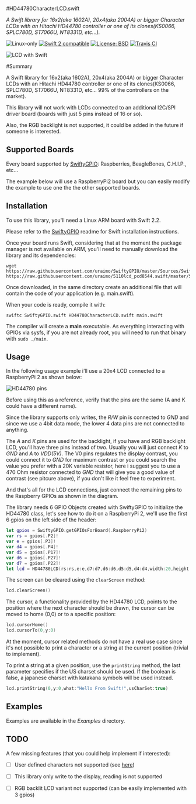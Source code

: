 #HD44780CharacterLCD.swift

*A Swift library for 16x2(aka 1602A), 20x4(aka 2004A) or bigger Character LCDs with an Hitachi HD44780 controller or one of its clones(KS0066, SPLC780D, ST7066U, NT8331D, etc...).*

<p>
<img src="https://img.shields.io/badge/os-linux-green.svg?style=flat" alt="Linux-only" />
<a href="https://developer.apple.com/swift"><img src="https://img.shields.io/badge/swift2-compatible-4BC51D.svg?style=flat" alt="Swift 2 compatible" /></a>
<a href="https://raw.githubusercontent.com/uraimo/HD44780CharacterLCD.swift/master/LICENSE"><img src="http://img.shields.io/badge/license-BSD-blue.svg?style=flat" alt="License: BSD" /></a>
<a href="https://travis-ci.org/uraimo/HD44780CharacterLCD.swift"><img src="https://travis-ci.org/uraimo/HD44780CharacterLCD.swift.svg" alt="Travis CI"></a>
</p>
 
![LCD with Swift](https://raw.githubusercontent.com/uraimo/HD44780CharacterLCD.swift/master/imgs/lcd.jpg)


#Summary

A Swift library for 16x2(aka 1602A), 20x4(aka 2004A) or bigger Character LCDs with an Hitachi HD44780 controller or one of its clones(KS0066, SPLC780D, ST7066U, NT8331D, etc... 99% of the controllers on the market).

This library will not work with LCDs connected to an additional I2C/SPI driver board (boards with just 5 pins instead of 16 or so). 

Also, the RGB backlight is not supported, it could be added in the future if someone is interested. 

## Supported Boards

Every board supported by [SwiftyGPIO](https://github.com/uraimo/SwiftyGPIO): Raspberries, BeagleBones, C.H.I.P., etc...

The example below will use a RaspberryPi2 board but you can easily modify the example to use one the the other supported boards.
 
## Installation

To use this library, you'll need a Linux ARM board with Swift 2.2.

Please refer to the [SwiftyGPIO](https://github.com/uraimo/SwiftyGPIO) readme for Swift installation instructions.

Once your board runs Swift, considering that at the moment the package manager is not available on ARM, you'll need to manually download the library and its dependencies: 

    wget https://raw.githubusercontent.com/uraimo/SwiftyGPIO/master/Sources/SwiftyGPIO.swift https://raw.githubusercontent.com/uraimo/5110lcd_pcd8544.swift/master/Sources/HD44780CharacterLCD.swift

Once downloaded, in the same directory create an additional file that will contain the code of your application (e.g. main.swift). 

When your code is ready, compile it with:

    swiftc SwiftyGPIO.swift HD44780CharacterLCD.swift main.swift

The compiler will create a **main** executable.
As everything interacting with GPIOs via sysfs, if you are not already root, you will need to run that binary with `sudo ./main`.

## Usage 

In the following usage example i'll use a 20x4 LCD connected to a RaspberryPi 2 as shown below:

![HD44780 pins](https://raw.githubusercontent.com/uraimo/HD44780CharacterLCD.swift/master/imgs/hitachlcd.png)

Before using this as a reference, verify that the pins are the same (A and K could have a different name).

Since the library supports only writes, the *R/W* pin is connected to *GND* and since we use a 4bit data mode, the lower 4 data pins are not connected to anything.

The *A* and *K* pins are used for the backlight, if you have and RGB backlight LCD, you'll have three pins instead of two. Usually you will just connect *K* to *GND* and *A* to *VDD(5V)*. The V0 pins regulates the display contrast, you could connect it to *GND* for maximum contrast or you could search the value you prefer with a 20K variable resistor, here i suggest you to use a 470 Ohm resistor connected to *GND* that will give you a good value of contrast (see pitcure above), if you don't like it feel free to experiment.

And that's all for the LCD connections, just connect the remaining pins to the Raspberry GPIOs as shown in the diagram.

The library needs 6 GPIO Objects created with SwiftyGPIO to initialize the HD44780 class, let's see how to do it on a RaspberryPi 2, we'll use the first 6 gpios on the left side of the header:

```swift
let gpios = SwiftyGPIO.getGPIOsForBoard(.RaspberryPi2)
var rs = gpios[.P2]!
var e = gpios[.P3]!
var d4 = gpios[.P4]!
var d5 = gpios[.P17]!
var d6 = gpios[.P27]!
var d7 = gpios[.P22]!
let lcd = HD44780LCD(rs:rs,e:e,d7:d7,d6:d6,d5:d5,d4:d4,width:20,height:4)
```

The screen can be cleared using the `clearScreen` method:
```swift
lcd.clearScreen()
```

The cursor, a functionality provided by the HD44780 LCD, points to the position where the next character should be drawn, the cursor can be moved to home (0,0) or to a specific position:
 
```swift
lcd.cursorHome()
lcd.cursorTo(0,y:0)
```
At the moment, cursor related methods do not have a real use case since it's not possible to print a character or a string at the current position (trivial to implement).

To print a string at a given position, use the `printString` method, the last parameter specifies if the US charset should be used. If the boolean is false, a japanese charset with katakana symbols will be used instead.

```swift
lcd.printString(0,y:0,what:"Hello From Swift!",usCharSet:true)
```

## Examples

Examples are available in the *Examples* directory.


## TODO

A few missing features (that you could help implement if interested):

- [ ] User defined characters not supported (see [here](http://www.quinapalus.com/hd44780udg.html))
- [ ] This library only write to the display, reading is not supported
- [ ] RGB backlit LCD variant not supported (can be easily implemented with 3 gpios)

